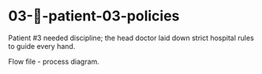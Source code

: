 # 03-📜-patient-03-policies

Patient #3 needed discipline; the head doctor laid down strict hospital rules to guide every hand.

Flow file - process diagram.
